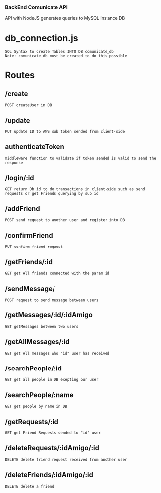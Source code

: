 ### BackEnd Comunicate API

API with NodeJS generates queries to MySQL Instance DB

# db_connection.js

    SQL Syntax to create Tables INTO DB comunicate_db
    Note: comunicate_db must be created to do this possible

# Routes

## /create

    POST createUser in DB

## /update

    PUT update ID to AWS sub token sended from client-side

## authenticateToken

    middleware function to validate if token sended is valid to send the response

## /login/:id

    GET return Db id to do transactions in client-side such as send requests or get Friends querying by sub id

## /addFriend

    POST send request to another user and register into DB

## /confirmFriend

    PUT confirm friend request

## /getFriends/:id

    GET get All friends connected with the param id

## /sendMessage/

    POST request to send message between users

## /getMessages/:id/:idAmigo

    GET getMessages between two users

## /getAllMessages/:id

    GET get All messages who "id" user has received

## /searchPeople/:id

    GET get all people in DB exepting our user

## /searchPeople/:name

    GET get people by name in DB

## /getRequests/:id

    GET get Friend Requests sended to "id" user

## /deleteRequests/:idAmigo/:id

    DELETE delete friend request received from another user

## /deleteFriends/:idAmigo/:id

    DELETE delete a friend
